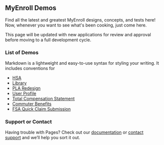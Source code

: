 ## MyEnroll Demos

Find all the latest and greatest MyEnroll designs, concepts, and tests here! Now, whenever you want to see what's been cooking, just come here.

This page will be updated with new applications for review and approval before moving to a full development cycle. 

### List of Demos

Markdown is a lightweight and easy-to-use syntax for styling your writing. It includes conventions for

* [HSA](HSA/)
* [Library](Library/)
* [PLA Redesign](PLA_Redesign/)
* [User Profile](UserProfile/)
* [Total Compensation Statement](TotalCompStatement/)
* [Commuter Benefits](CommuterBenefits/)
* [FSA Quick Claim Submission](SubmitFSA/)



### Support or Contact

Having trouble with Pages? Check out our [documentation](https://help.github.com/categories/github-pages-basics/) or [contact support](https://github.com/contact) and we’ll help you sort it out.
